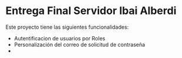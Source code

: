 # Entrega Final Servidor Ibai Alberdi
Este proyecto tiene las siguientes funcionalidades:
- Autentificacion de usuarios por Roles
- Personalización del correo de solicitud de contraseña
-
